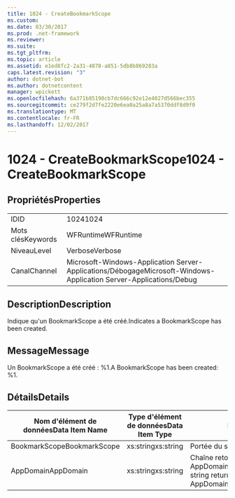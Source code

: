 ```yaml
---
title: 1024 - CreateBookmarkScope
ms.custom: 
ms.date: 03/30/2017
ms.prod: .net-framework
ms.reviewer: 
ms.suite: 
ms.tgt_pltfrm: 
ms.topic: article
ms.assetid: e1ed8fc2-2a31-4878-a851-5db8b869283a
caps.latest.revision: "3"
author: dotnet-bot
ms.author: dotnetcontent
manager: wpickett
ms.openlocfilehash: 6a371b85190cb7dc666c92e12e4027d566bec355
ms.sourcegitcommit: ce279f2d7fe2220e6ea0a25a8a7a5370ddf8d9f0
ms.translationtype: MT
ms.contentlocale: fr-FR
ms.lasthandoff: 12/02/2017
---
```

# <a name="1024---createbookmarkscope"></a><span data-ttu-id="ebcde-102">1024 - CreateBookmarkScope</span><span class="sxs-lookup"><span data-stu-id="ebcde-102">1024 - CreateBookmarkScope</span></span>
## <a name="properties"></a><span data-ttu-id="ebcde-103">Propriétés</span><span class="sxs-lookup"><span data-stu-id="ebcde-103">Properties</span></span>  
  
|||  
|-|-|  
|<span data-ttu-id="ebcde-104">ID</span><span class="sxs-lookup"><span data-stu-id="ebcde-104">ID</span></span>|<span data-ttu-id="ebcde-105">1024</span><span class="sxs-lookup"><span data-stu-id="ebcde-105">1024</span></span>|  
|<span data-ttu-id="ebcde-106">Mots clés</span><span class="sxs-lookup"><span data-stu-id="ebcde-106">Keywords</span></span>|<span data-ttu-id="ebcde-107">WFRuntime</span><span class="sxs-lookup"><span data-stu-id="ebcde-107">WFRuntime</span></span>|  
|<span data-ttu-id="ebcde-108">Niveau</span><span class="sxs-lookup"><span data-stu-id="ebcde-108">Level</span></span>|<span data-ttu-id="ebcde-109">Verbose</span><span class="sxs-lookup"><span data-stu-id="ebcde-109">Verbose</span></span>|  
|<span data-ttu-id="ebcde-110">Canal</span><span class="sxs-lookup"><span data-stu-id="ebcde-110">Channel</span></span>|<span data-ttu-id="ebcde-111">Microsoft-Windows-Application Server-Applications/Débogage</span><span class="sxs-lookup"><span data-stu-id="ebcde-111">Microsoft-Windows-Application Server-Applications/Debug</span></span>|  
  
## <a name="description"></a><span data-ttu-id="ebcde-112">Description</span><span class="sxs-lookup"><span data-stu-id="ebcde-112">Description</span></span>  
 <span data-ttu-id="ebcde-113">Indique qu'un BookmarkScope a été créé.</span><span class="sxs-lookup"><span data-stu-id="ebcde-113">Indicates a BookmarkScope has been created.</span></span>  
  
## <a name="message"></a><span data-ttu-id="ebcde-114">Message</span><span class="sxs-lookup"><span data-stu-id="ebcde-114">Message</span></span>  
 <span data-ttu-id="ebcde-115">Un BookmarkScope a été créé : %1.</span><span class="sxs-lookup"><span data-stu-id="ebcde-115">A BookmarkScope has been created: %1.</span></span>  
  
## <a name="details"></a><span data-ttu-id="ebcde-116">Détails</span><span class="sxs-lookup"><span data-stu-id="ebcde-116">Details</span></span>  
  
|<span data-ttu-id="ebcde-117">Nom d'élément de données</span><span class="sxs-lookup"><span data-stu-id="ebcde-117">Data Item Name</span></span>|<span data-ttu-id="ebcde-118">Type d'élément de données</span><span class="sxs-lookup"><span data-stu-id="ebcde-118">Data Item Type</span></span>|<span data-ttu-id="ebcde-119">Description</span><span class="sxs-lookup"><span data-stu-id="ebcde-119">Description</span></span>|  
|--------------------|--------------------|-----------------|  
|<span data-ttu-id="ebcde-120">BookmarkScope</span><span class="sxs-lookup"><span data-stu-id="ebcde-120">BookmarkScope</span></span>|<span data-ttu-id="ebcde-121">xs:string</span><span class="sxs-lookup"><span data-stu-id="ebcde-121">xs:string</span></span>|<span data-ttu-id="ebcde-122">Portée du signet.</span><span class="sxs-lookup"><span data-stu-id="ebcde-122">The scope of the bookmark.</span></span>|  
|<span data-ttu-id="ebcde-123">AppDomain</span><span class="sxs-lookup"><span data-stu-id="ebcde-123">AppDomain</span></span>|<span data-ttu-id="ebcde-124">xs:string</span><span class="sxs-lookup"><span data-stu-id="ebcde-124">xs:string</span></span>|<span data-ttu-id="ebcde-125">Chaîne retournée par AppDomain.CurrentDomain.FriendlyName.</span><span class="sxs-lookup"><span data-stu-id="ebcde-125">The string returned by AppDomain.CurrentDomain.FriendlyName.</span></span>|
